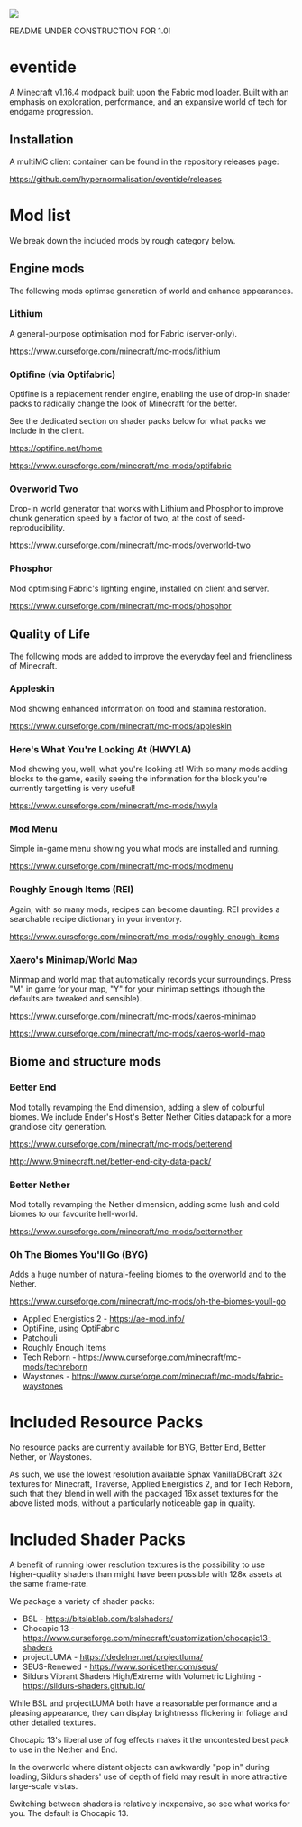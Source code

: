 
![](https://i.imgur.com/W4qLxfX.jpg)

README UNDER CONSTRUCTION FOR 1.0!

# eventide
A Minecraft v1.16.4 modpack built upon the Fabric mod loader.
Built with an emphasis on exploration, performance, and an expansive world of tech for endgame progression.


## Installation

A multiMC client container can be found in the repository releases page:

https://github.com/hypernormalisation/eventide/releases

# Mod list
We break down the included mods by rough category below.

## Engine mods
The following mods optimse generation of world and enhance appearances.

### Lithium
A general-purpose optimisation mod for Fabric (server-only).

https://www.curseforge.com/minecraft/mc-mods/lithium

### Optifine (via Optifabric)
Optifine is a replacement render engine, enabling the use of drop-in shader packs to radically change
the look of Minecraft for the better.

See the dedicated section on shader packs below for what packs we include in the client.

https://optifine.net/home

https://www.curseforge.com/minecraft/mc-mods/optifabric

### Overworld Two
Drop-in world generator that works with Lithium and Phosphor to improve chunk generation speed by a factor of two,
at the cost of seed-reproducibility.

https://www.curseforge.com/minecraft/mc-mods/overworld-two

### Phosphor
Mod optimising Fabric's lighting engine, installed on client and server.

https://www.curseforge.com/minecraft/mc-mods/phosphor

## Quality of Life
The following mods are added to improve the everyday feel and friendliness of Minecraft.

### Appleskin
Mod showing enhanced information on food and stamina restoration.

https://www.curseforge.com/minecraft/mc-mods/appleskin

### Here's What You're Looking At (HWYLA)
Mod showing you, well, what you're looking at! With so many mods adding blocks to the game, easily seeing the
information for the block you're currently targetting is very useful!

https://www.curseforge.com/minecraft/mc-mods/hwyla

### Mod Menu
Simple in-game menu showing you what mods are installed and running.

https://www.curseforge.com/minecraft/mc-mods/modmenu

### Roughly Enough Items (REI)
Again, with so many mods, recipes can become daunting. REI provides a searchable recipe dictionary in your inventory.

https://www.curseforge.com/minecraft/mc-mods/roughly-enough-items

### Xaero's Minimap/World Map
Minmap and world map that automatically records your surroundings. Press "M" in game for your map, "Y" for your minimap
settings (though the defaults are tweaked and sensible).

https://www.curseforge.com/minecraft/mc-mods/xaeros-minimap

https://www.curseforge.com/minecraft/mc-mods/xaeros-world-map

## Biome and structure mods

### Better End
Mod totally revamping the End dimension, adding a slew of colourful biomes.
We include Ender's Host's Better Nether Cities datapack for a more grandiose city generation.

https://www.curseforge.com/minecraft/mc-mods/betterend

http://www.9minecraft.net/better-end-city-data-pack/

### Better Nether
Mod totally revamping the Nether dimension, adding some lush and cold biomes to our favourite hell-world.

https://www.curseforge.com/minecraft/mc-mods/betternether

### Oh The Biomes You'll Go (BYG)
Adds a huge number of natural-feeling biomes to the overworld and to the Nether.

https://www.curseforge.com/minecraft/mc-mods/oh-the-biomes-youll-go



- Applied Energistics 2 - https://ae-mod.info/
- OptiFine, using OptiFabric
- Patchouli
- Roughly Enough Items
- Tech Reborn - https://www.curseforge.com/minecraft/mc-mods/techreborn
- Waystones - https://www.curseforge.com/minecraft/mc-mods/fabric-waystones

# Included Resource Packs

No resource packs are currently available for BYG, Better End, Better Nether, or Waystones.

As such, we use the lowest resolution available Sphax VanillaDBCraft 32x textures for 
Minecraft, Traverse, Applied Energistics 2, and for 
Tech Reborn, such that they blend in well with the packaged 16x asset textures for the above listed 
mods, without a particularly noticeable gap in quality.

# Included Shader Packs

A benefit of running lower resolution textures is the possibility to use higher-quality shaders than might have been possible with 128x assets at the same frame-rate.

We package a variety of shader packs:
- BSL - https://bitslablab.com/bslshaders/
- Chocapic 13 - https://www.curseforge.com/minecraft/customization/chocapic13-shaders
- projectLUMA - https://dedelner.net/projectluma/
- SEUS-Renewed - https://www.sonicether.com/seus/
- Sildurs Vibrant Shaders High/Extreme with Volumetric Lighting - https://sildurs-shaders.github.io/

While BSL and projectLUMA both have a reasonable performance and a pleasing appearance, they can display brightnesss flickering in foliage and other detailed textures.

Chocapic 13's liberal use of fog effects makes it the uncontested best pack to use in the Nether and End.

In the overworld where distant objects can awkwardly "pop in" during loading, Sildurs shaders' use of depth of field may result in more attractive large-scale vistas.

Switching between shaders is relatively inexpensive, so see what works for you. The default is Chocapic 13.
